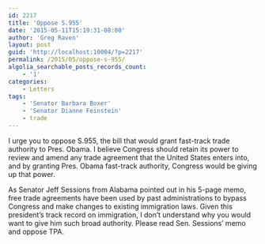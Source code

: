 ```yaml
---
id: 2217
title: 'Oppose S.955'
date: '2015-05-11T15:19:31-08:00'
author: 'Greg Raven'
layout: post
guid: 'http://localhost:10004/?p=2217'
permalink: /2015/05/oppose-s-955/
algolia_searchable_posts_records_count:
    - '1'
categories:
    - Letters
tags:
    - 'Senator Barbara Boxer'
    - 'Senator Dianne Feinstein'
    - trade
---
```


I urge you to oppose S.955, the bill that would grant fast-track trade authority to Pres. Obama. I believe Congress should retain its power to review and amend any trade agreement that the United States enters into, and by granting Pres. Obama fast-track authority, Congress would be giving up that power.

As Senator Jeff Sessions from Alabama pointed out in his 5-page memo, free trade agreements have been used by past administrations to bypass Congress and make changes to existing immigration laws. Given this president’s track record on immigration, I don’t understand why you would want to give him such broad authority. Please read Sen. Sessions’ memo and oppose TPA.